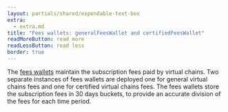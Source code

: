 ```yaml
---
layout: partials/shared/expendable-text-box
extra:
  - extra.md
title: "Fees wallets: generalFeesWallet and certifiedFeesWallet"
readMoreButton: read more
readLessButton: read less
border: true
---
```


The [fees wallets](https://etherscan.io/0x1ef2ec57f23dcb4d3696ced6d70c60a8722ddf92) maintain the subscription fees paid by virtual chains. Two separate instances of fees wallets are deployed one for general virtual chains fees and one for certified virtual chains fees. The fees wallets store the subscription fees in 30 days buckets, to provide an accurate division of the fees for each time period.
